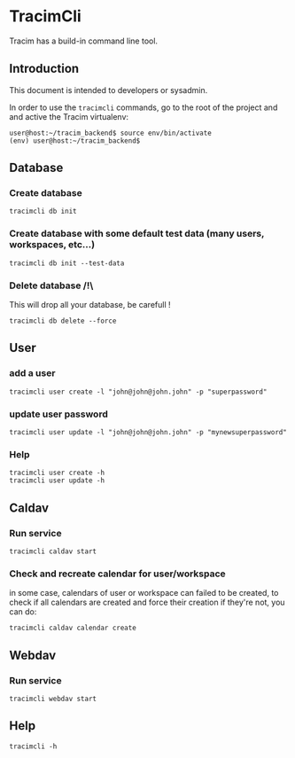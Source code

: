 # TracimCli #

Tracim has a build-in command line tool.

## Introduction ##

This document is intended to developers or sysadmin.

In order to use the `tracimcli` commands, go to the root of the project and
and active the Tracim virtualenv:

    user@host:~/tracim_backend$ source env/bin/activate
    (env) user@host:~/tracim_backend$

## Database ##

### Create database

    tracimcli db init

### Create database with some default test data (many users, workspaces, etc…)

    tracimcli db init --test-data

### Delete database /!\

This will drop all your database, be carefull !

    tracimcli db delete --force

## User ##
   
### add a user

    tracimcli user create -l "john@john@john.john" -p "superpassword"

### update user password

    tracimcli user update -l "john@john@john.john" -p "mynewsuperpassword"

### Help

    tracimcli user create -h
    tracimcli user update -h
 
## Caldav ##

### Run service ###

    tracimcli caldav start

### Check and recreate calendar for user/workspace ###

in some case, calendars of user or workspace can failed to be created,
to check if all calendars are created and force their creation if they're not,
you can do:

    tracimcli caldav calendar create

## Webdav ##

### Run service ###

    tracimcli webdav start

## Help ##

    tracimcli -h
